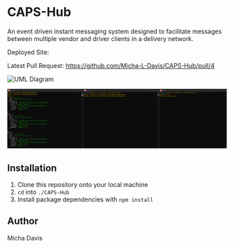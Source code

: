 # CAPS-Hub

An event driven instant messaging system designed to facilitate messages between multiple vendor and driver clients in a delivery network.

Deployed Site: <Not Yet> 

Latest Pull Request: https://github.com/Micha-L-Davis/CAPS-Hub/pull/4

![UML Diagram](brave_eBYDvoimUz.png)

![Example Output](./assets/ubuntu_u4jzawF2OI.png)
    
## Installation

1. Clone this repository onto your local machine
2. `cd` into `./CAPS-Hub`
3. Install package dependencies with `npm install`

## Author

Micha Davis

